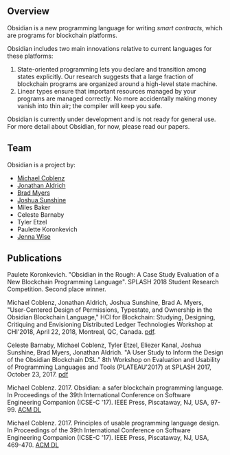 ## Overview

Obsidian is a new programming language for writing *smart contracts*, which are programs for blockchain platforms.

Obsidian includes two main innovations relative to current languages for these platforms:
1. State-oriented programming lets you declare and transition among states explicitly. Our research suggests that a large fraction of blockchain programs are organized around a high-level state machine.
2. Linear types ensure that important resources managed by your programs are managed correctly. No more accidentally making money vanish into thin air; the compiler will keep you safe.

Obsidian is currently under development and is not ready for general use. For more detail about Obsidian, for now, please read our papers.

## Team
Obsidian is a project by:

* [Michael Coblenz](http://www.cs.cmu.edu/~mcoblenz)
* [Jonathan Aldrich](http://www.cs.cmu.edu/~aldrich)
* [Brad Myers](http://www.cs.cmu.edu/~bam)
* [Joshua Sunshine](http://www.cs.cmu.edu/~jssunshi)
* Miles Baker
* Celeste Barnaby
* Tyler Etzel
* Paulette Koronkevich
* [Jenna Wise](http://www.cs.cmu.edu/~jlwise/)



## Publications
Paulete Koronkevich. "Obsidian in the Rough: A Case Study Evaluation of a New Blockchain Programming Language". SPLASH 2018 Student Research Competition. Second place winner.

Michael Coblenz, Jonathan Aldrich, Joshua Sunshine, Brad A. Myers, "User-Centered Design of Permissions, Typestate, and Ownership in the Obsidian Blockchain Language," HCI for Blockchain: Studying, Designing, Critiquing and Envisioning Distributed Ledger Technologies Workshop at CHI'2018, April 22, 2018, Montreal, QC, Canada. [pdf](http://www.hciforblockchain.org/wp-content/uploads/sites/25/2018/04/Coblenz.pdf).

Celeste Barnaby, Michael Coblenz, Tyler Etzel, Eliezer Kanal, Joshua Sunshine, Brad Myers, Jonathan Aldrich. "A User Study to Inform the Design of the Obsidian Blockchain DSL." 8th Workshop on Evaluation and Usability of Programming Languages and Tools (PLATEAU'2017) at SPLASH 2017, October 23, 2017. [pdf](http://www.cs.cmu.edu/~NatProg/papers/barnaby17%20-%20Obsidian-plateau.pdf)

Michael Coblenz. 2017. Obsidian: a safer blockchain programming language. In Proceedings of the 39th International Conference on Software Engineering Companion (ICSE-C '17). IEEE Press, Piscataway, NJ, USA, 97-99. [ACM DL](http://dl.acm.org/citation.cfm?id=3098376)

Michael Coblenz. 2017. Principles of usable programming language design. In Proceedings of the 39th International Conference on Software Engineering Companion (ICSE-C '17). IEEE Press, Piscataway, NJ, USA, 469-470. [ACM DL](http://dl.acm.org/citation.cfm?id=3098500)
